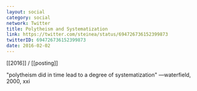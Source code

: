 ```yaml
---
layout: social
category: social
network: Twitter
title: Polytheism and Systematization
link: https://twitter.com/steinea/status/694726736152399873
twitterID: 694726736152399873
date: 2016-02-02
---
```


[[2016]] / [[posting]]

"polytheism did in time lead to a degree of systematization" —waterfield, 2000, xxi

